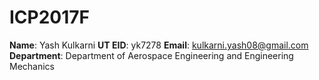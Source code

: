# ICP2017F
**Name**: Yash Kulkarni
**UT EID**: yk7278
**Email**: kulkarni.yash08@gmail.com
**Department**:  Department of Aerospace Engineering and Engineering Mechanics 
